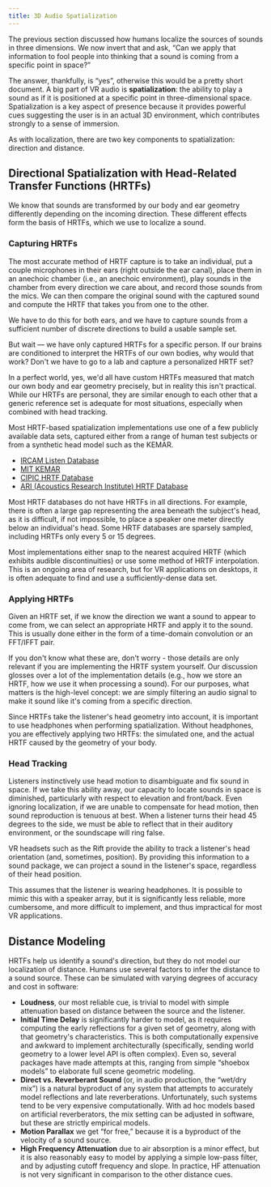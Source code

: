 ```yaml
---
title: 3D Audio Spatialization
---
```




The previous section discussed how humans localize the sources of sounds in three dimensions. We now invert that and ask, “Can we apply that information to fool people into thinking that a sound is coming from a specific point in space?”

The answer, thankfully, is “yes”, otherwise this would be a pretty short document. A big part of VR audio is **spatialization**: the ability to play a sound as if it is positioned at a specific point in three-dimensional space. Spatialization is a key aspect of presence because it provides powerful cues suggesting the user is in an actual 3D environment, which contributes strongly to a sense of immersion. 

As with localization, there are two key components to spatialization: direction and distance.

## Directional Spatialization with Head-Related Transfer Functions (HRTFs)

We know that sounds are transformed by our body and ear geometry differently depending on the incoming direction. These different effects form the basis of HRTFs, which we use to localize a sound.

### Capturing HRTFs

The most accurate method of HRTF capture is to take an individual, put a couple microphones in their ears (right outside the ear canal), place them in an anechoic chamber (i.e., an anechoic environment), play sounds in the chamber from every direction we care about, and record those sounds from the mics. We can then compare the original sound with the captured sound and compute the HRTF that takes you from one to the other.

We have to do this for both ears, and we have to capture sounds from a sufficient number of discrete directions to build a usable sample set.

But wait — we have only captured HRTFs for a specific person. If our brains are conditioned to interpret the HRTFs of our own bodies, why would that work? Don't we have to go to a lab and capture a personalized HRTF set?

In a perfect world, yes, we'd all have custom HRTFs measured that match our own body and ear geometry precisely, but in reality this isn't practical. While our HRTFs are personal, they are similar enough to each other that a generic reference set is adequate for most situations, especially when combined with head tracking.

Most HRTF-based spatialization implementations use one of a few publicly available data sets, captured either from a range of human test subjects or from a synthetic head model such as the KEMAR.

* [IRCAM Listen Database](http://recherche.ircam.fr/equipes/salles/listen/)
* [MIT KEMAR](http://sound.media.mit.edu/resources/KEMAR.html)
* [CIPIC HRTF Database](https://www.ece.ucdavis.edu/cipic/spatial-sound/hrtf-data/)
* [ARI (Acoustics Research Institute) HRTF Database](https://www.kfs.oeaw.ac.at/index.php?option=com_content&amp;view=article&amp;id=608:ari-hrtf-database&amp;catid=158:resources-items&amp;Itemid=606&amp;lang=en)


Most HRTF databases do not have HRTFs in all directions. For example, there is often a large gap representing the area beneath the subject's head, as it is difficult, if not impossible, to place a speaker one meter directly below an individual's head. Some HRTF databases are sparsely sampled, including HRTFs only every 5 or 15 degrees.

Most implementations either snap to the nearest acquired HRTF (which exhibits audible discontinuities) or use some method of HRTF interpolation. This is an ongoing area of research, but for VR applications on desktops, it is often adequate to find and use a sufficiently-dense data set.

### Applying HRTFs

Given an HRTF set, if we know the direction we want a sound to appear to come from, we can select an appropriate HRTF and apply it to the sound. This is usually done either in the form of a time-domain convolution or an FFT/IFFT pair.

If you don't know what these are, don't worry - those details are only relevant if you are implementing the HRTF system yourself. Our discussion glosses over a lot of the implementation details (e.g., how we store an HRTF, how we use it when processing a sound). For our purposes, what matters is the high-level concept: we are simply filtering an audio signal to make it sound like it's coming from a specific direction.

Since HRTFs take the listener's head geometry into account, it is important to use headphones when performing spatialization. Without headphones, you are effectively applying two HRTFs: the simulated one, and the actual HRTF caused by the geometry of your body.

### Head Tracking

Listeners instinctively use head motion to disambiguate and fix sound in space. If we take this ability away, our capacity to locate sounds in space is diminished, particularly with respect to elevation and front/back. Even ignoring localization, if we are unable to compensate for head motion, then sound reproduction is tenuous at best. When a listener turns their head 45 degrees to the side, we must be able to reflect that in their auditory environment, or the soundscape will ring false.

VR headsets such as the Rift provide the ability to track a listener's head orientation (and, sometimes, position). By providing this information to a sound package, we can project a sound in the listener's space, regardless of their head position.

This assumes that the listener is wearing headphones. It is possible to mimic this with a speaker array, but it is significantly less reliable, more cumbersome, and more difficult to implement, and thus impractical for most VR applications.

## Distance Modeling



HRTFs help us identify a sound's direction, but they do not model our localization of distance. Humans use several factors to infer the distance to a sound source. These can be simulated with varying degrees of accuracy and cost in software:

* **Loudness**, our most reliable cue, is trivial to model with simple attenuation based on distance between the source and the listener.
* **Initial Time Delay** is significantly harder to model, as it requires computing the early reflections for a given set of geometry, along with that geometry's characteristics. This is both computationally expensive and awkward to implement architecturally (specifically, sending world geometry to a lower level API is often complex). Even so, several packages have made attempts at this, ranging from simple “shoebox models” to elaborate full scene geometric modeling.
* **Direct vs. Reverberant Sound** (or, in audio production, the “wet/dry mix”) is a natural byproduct of any system that attempts to accurately model reflections and late reverberations. Unfortunately, such systems tend to be very expensive computationally. With ad hoc models based on artificial reverberators, the mix setting can be adjusted in software, but these are strictly empirical models.
* **Motion Parallax** we get “for free,” because it is a byproduct of the velocity of a sound source.
* **High Frequency Attenuation** due to air absorption is a minor effect, but it is also reasonably easy to model by applying a simple low-pass filter, and by adjusting cutoff frequency and slope. In practice, HF attenuation is not very significant in comparison to the other distance cues.

